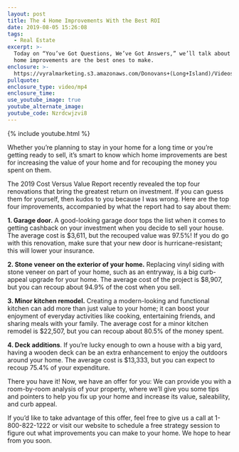 ```yaml
---
layout: post
title: The 4 Home Improvements With the Best ROI
date: 2019-08-05 15:26:08
tags:
  - Real Estate
excerpt: >-
  Today on “You’ve Got Questions, We’ve Got Answers,” we’ll talk about which
  home improvements are the best ones to make.
enclosure: >-
  https://vyralmarketing.s3.amazonaws.com/Donovans+(Long+Island)/Videos/2019/Tampa+Bay+Real+Estate+Agent-+The+Best+Home+Improvements.mp4
pullquote:
enclosure_type: video/mp4
enclosure_time:
use_youtube_image: true
youtube_alternate_image:
youtube_code: Nzrdcwjzvi8
---
```


{% include youtube.html %}

Whether you’re planning to stay in your home for a long time or you’re getting ready to sell, it’s smart to know which home improvements are best for increasing the value of your home and for recouping the money you spent on them.

The 2019 Cost Versus Value Report recently revealed the top four renovations that bring the greatest return on investment. If you can guess them for yourself, then kudos to you because I was wrong. Here are the top four improvements, accompanied by what the report had to say about them:

**1\. Garage door.** A good-looking garage door tops the list when it comes to getting cashback on your investment when you decide to sell your house. The average cost is $3,611, but the recouped value was 97.5%\! If you do go with this renovation, make sure that your new door is hurricane-resistant; this will lower your insurance.

**2\. Stone veneer on the exterior of your home.** Replacing vinyl siding with stone veneer on part of your home, such as an entryway, is a big curb-appeal upgrade for your home. The average cost of the project is $8,907, but you can recoup about 94.9% of the cost when you sell.

**3\. Minor kitchen remodel.** Creating a modern-looking and functional kitchen can add more than just value to your home; it can boost your enjoyment of everyday activities like cooking, entertaining friends, and sharing meals with your family. The average cost for a minor kitchen remodel is $22,507, but you can recoup about 80.5% of the money spent.

**4\. Deck additions**. If you’re lucky enough to own a house with a big yard, having a wooden deck can be an extra enhancement to enjoy the outdoors around your home. The average cost is $13,333, but you can expect to recoup 75.4% of your expenditure.&nbsp;

There you have it\! Now, we have an offer for you: We can provide you with a room-by-room analysis of your property, where we’ll give you some tips and pointers to help you fix up your home and increase its value, saleability, and curb appeal.

If you’d like to take advantage of this offer, feel free to give us a call at 1-800-822-1222 or visit our website to schedule a free strategy session to figure out what improvements you can make to your home. We hope to hear from you soon.<br>&nbsp;